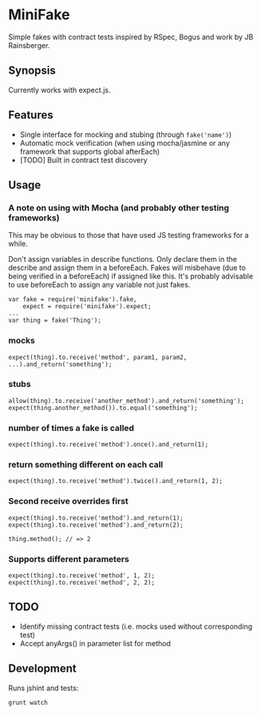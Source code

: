 # MiniFake

Simple fakes with contract tests inspired by RSpec, Bogus and work by JB Rainsberger.

## Synopsis

Currently works with expect.js.

## Features

* Single interface for mocking and stubing (through `fake('name')`)
* Automatic mock verification (when using mocha/jasmine or any framework that supports global afterEach)
* [TODO] Built in contract test discovery

## Usage

### A note on using with Mocha (and probably other testing frameworks)

This may be obvious to those that have used JS testing frameworks for a while.

Don't assign variables in describe functions. Only declare them in the describe and assign them in a beforeEach. Fakes will misbehave (due to being verified in a beforeEach) if assigned like this. It's probably advisable to use beforeEach to assign any variable not just fakes.

    var fake = require('minifake').fake,
        expect = require('minifake').expect;
    ...
    var thing = fake('Thing');

### mocks

    expect(thing).to.receive('method', param1, param2, ...).and_return('something');

### stubs

    allow(thing).to.receive('another_method').and_return('something');
    expect(thing.another_method()).to.equal('something');

### number of times a fake is called

    expect(thing).to.receive('method').once().and_return(1);

### return something different on each call

    expect(thing).to.receive('method').twice().and_return(1, 2);

### Second receive overrides first

    expect(thing).to.receive('method').and_return(1);
    expect(thing).to.receive('method').and_return(2);

    thing.method(); // => 2

### Supports different parameters

    expect(thing).to.receive('method', 1, 2);
    expect(thing).to.receive('method', 2, 2);

## TODO

* Identify missing contract tests (i.e. mocks used without corresponding test)
* Accept anyArgs() in parameter list for method

## Development

Runs jshint and tests:

    grunt watch

